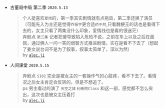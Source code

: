 - 古董局中局 第二季 `2020.5.13`  
    > 个人挺喜欢`夏雨`的，第一季其实剧情就有点拖沓，第二季还换了演员（可能先入为主还是觉得`乔振宇`更合适`药不然`,只看魏梗王的话也是看得下去的，女主只看了两集没什么印象，爱情线也是看的很迷茫）  
    弃剧点 `第三集` 记者犯傻导致陷入危险不说，之前在车上以及之后在面馆，通过俩人一问一答的弱智方式推进剧情，实在是看不下去了（想起了姜文说台词不是为了叙事，叙事太简单了，深以为然）  
    > by [`alec.ji`](http://jichao.top)

- 人间课堂 `2020.5.15`
    > 弃剧点 `S102` 完全是被女主的一套操作气的心脏疼，看不下去了。看情况之后女主肯定会反转的，但是不想追了。  
    ps 男主看过的演了 `天空之城` `利泰院Class` 和这一部，感觉都不怎么突出，这次也是被女主压着打  
    > by [`alec.ji`](http://jichao.top)
